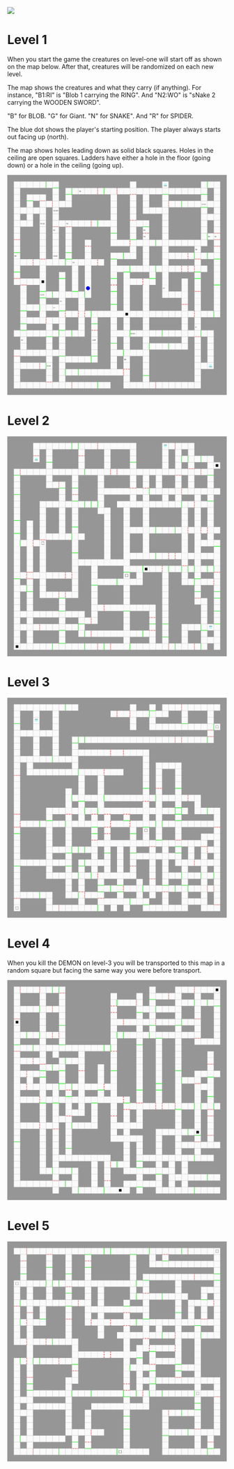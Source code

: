 ![](Daggorath.jpg)

# Level 1  

When you start the game the creatures on level-one will start off as shown on the map below. After that,
creatures will be randomized on each new level.

The map shows the creatures and what they carry (if anything). For instance, "B1:RI" is "Blob 1 carrying the RING".
And "N2:WO" is "sNake 2 carrying the WOODEN SWORD".

"B" for BLOB. "G" for Giant. "N" for SNAKE". And "R" for SPIDER.

The blue dot shows the player's starting position. The player always starts out facing up (north).

The map shows holes leading down as solid black squares. Holes in the ceiling are open squares. Ladders have
either a hole in the floor (going down) or a hole in the ceiling (going up).

![](level1.svg)

# Level 2 
![](level2.svg)

# Level 3 
![](level3.svg)

# Level 4 

When you kill the DEMON on level-3 you will be transported to this map in a random square but facing
the same way you were before transport.

![](level4.svg)

# Level 5 
![](level5.svg)